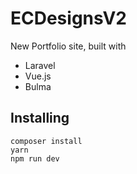 # ECDesignsV2

New Portfolio site, built with

- Laravel 
- Vue.js
- Bulma


## Installing

```
composer install
yarn
npm run dev
```
